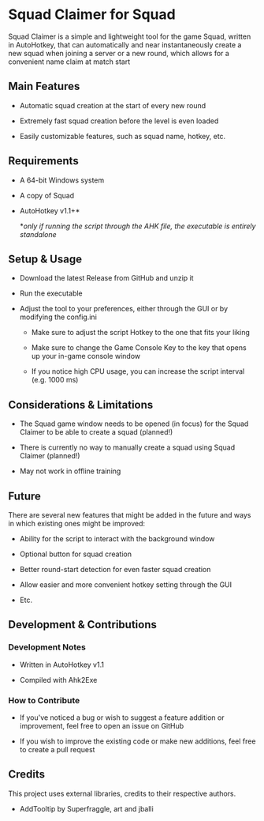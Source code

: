 # Squad Claimer for Squad

Squad Claimer is a simple and lightweight tool for the game Squad, written in AutoHotkey, that can automatically and near instantaneously create a new squad when joining a server or a new round, which allows for a convenient name claim at match start

## Main Features

* Automatic squad creation at the start of every new round

* Extremely fast squad creation before the level is even loaded

* Easily customizable features, such as squad name, hotkey, etc. 

## Requirements

* A 64-bit Windows system

* A copy of Squad

* AutoHotkey v1.1+*
  
  **only if running the script through the AHK file, the executable is entirely standalone*

## Setup & Usage

* Download the latest Release from GitHub and unzip it

* Run the executable

* Adjust the tool to your preferences, either through the GUI or by modifying the config.ini
  
  * Make sure to adjust the script Hotkey to the one that fits your liking
  
  * Make sure to change the Game Console Key to the key that opens up your in-game console window
  
  * If you notice high CPU usage, you can increase the script interval (e.g. 1000 ms)

## Considerations & Limitations

* The Squad game window needs to be opened (in focus) for the Squad Claimer to be able to create a squad (planned!)

* There is currently no way to manually create a squad using Squad Claimer (planned!)

* May not work in offline training

## Future

There are several new features that might be added in the future and ways in which existing ones might be improved:

* Ability for the script to interact with the background window

* Optional button for squad creation

* Better round-start detection for even faster squad creation

* Allow easier and more convenient hotkey setting through the GUI

* Etc.

## Development & Contributions

### Development Notes

* Written in AutoHotkey v1.1

* Compiled with Ahk2Exe

### How to Contribute

* If you've noticed a bug or wish to suggest a feature addition or improvement, feel free to open an issue on GitHub

* If you wish to improve the existing code or make new additions, feel free to create a pull request

## Credits

This project uses external libraries, credits to their respective authors.

* AddTooltip by Superfraggle, art and jballi
